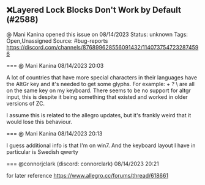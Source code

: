 ## ❌Layered Lock Blocks Don't Work by Default (#2588)
@ Mani Kanina opened this issue on 08/14/2023
Status: unknown
Tags: Open,Unassigned
Source: #bug-reports https://discord.com/channels/876899628556091432/1140737547232874596


=== @ Mani Kanina 08/14/2023 20:03

A lot of countries that have more special characters in their languages have the AltGr key and it's needed to get some glyphs. For example: + ? \ are all on the same key on my keyboard. There seems to be no support for altgr input, this is despite it being something that existed and worked in older versions of ZC.

I assume this is related to the allegro updates, but it's frankly weird that it would lose this behaviour.

=== @ Mani Kanina 08/14/2023 20:13

I guess additional info is that I'm on win7. And the keyboard layout I have in particular is Swedish qwerty

=== @connorjclark (discord: connorclark) 08/14/2023 20:21

for later reference https://www.allegro.cc/forums/thread/618661

